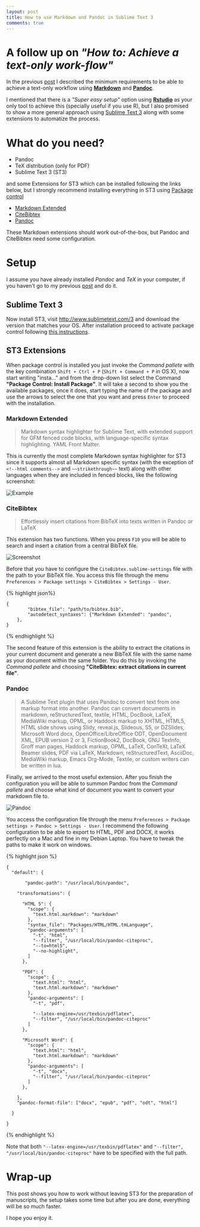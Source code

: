 ```yaml
---
layout: post
title: How to use Markdown and Pandoc in Sublime Text 3
comments: true
---
```


# A follow up on *"How to: Achieve a text-only work-flow"*

In the previous [post](http://donlelek.github.io/2015/03/09/text-only-workflow/) I described the minimum requirements to be able to achieve a text-only workflow using [**Markdown**](http://johnmacfarlane.net/pandoc/demo/example9/pandocs-markdown.html) and [**Pandoc**](http://johnmacfarlane.net/pandoc/). 

I mentioned that there is a *"Super easy setup"* option using [**Rstudio**](http://rmarkdown.rstudio.com/) as your only tool to achieve this (specially useful if you use R), but I also promised to show a more general approach using [Sublime Text 3](http://www.sublimetext.com/3) along with some extensions to automatize the process.

# What do you need?

- Pandoc
- TeX distribution (only for PDF)
- Sublime Text 3 (ST3)

and some Extensions for ST3 which can be installed following the links below, but I strongly recommend installing everything in ST3 using [Package control](https://packagecontrol.io/installation)

- [Markdown Extended](https://packagecontrol.io/packages/Markdown%20Extended)
- [CiteBibtex](https://packagecontrol.io/packages/CiteBibtex)
- [Pandoc](https://packagecontrol.io/packages/Pandoc)

These Markdown extensions should work out-of-the-box, but Pandoc and CiteBibtex need some configuration. 

# Setup

I assume you have already installed *Pandoc* and *TeX* in your computer, if you haven't go to my previous [post](http://donlelek.github.io/2015/03/09/text-only-workflow/) and do it.

## Sublime Text 3

Now install ST3, visit http://www.sublimetext.com/3 and download the version that matches your OS. After installation proceed to activate package control following [this instructions](https://packagecontrol.io/installation).

## ST3 Extensions

When package control is installed you just invoke the *Command pallete* with the key combination `Shift + Ctrl + P` (`Shift + Command + P` in OS X), now start writing "insta..." and from the drop-down list select the Command **"Package Control: Install Package"**. It will take a second to show you the available packages, once it does, start typing the name of the package and use the arrows to select the one that you want and press `Enter` to proceed with the installation.

### Markdown Extended

> Markdown syntax highlighter for Sublime Text, with extended support for GFM fenced code blocks, with language-specific syntax highlighting. YAML Front Matter.

This is currently the most complete Markdown syntax highlighter for ST3 since it supports almost all Markdown specific syntax (with the exception of `<!--html comments-->` and `~~strikethrough~~` text) along with other languages when they are included in fenced blocks, like the following screenshot:

![Example](https://dl.dropboxusercontent.com/u/128600/posts/Screenshot%202015-03-24%2015.55.33.png) 

### CiteBibtex

> Effortlessly insert citations from BibTeX into texts written in Pandoc or LaTeX

This extension has two functions. When you press `F10` you will be able to search and insert a citation from a central BibTeX file.

![Screenshot](https://dl.dropboxusercontent.com/u/128600/posts/Screenshot%202015-03-25%2009.32.37.png)

Before that you have to configure the  `CiteBibtex.sublime-settings` file with the path to your BibTeX file. You access this file through the menu `Preferences > Package settings > CiteBibtex > Settings - User`.

{% highlight json%}

	{
	    	"bibtex_file": "path/to/bibtex.bib",
	    	"autodetect_syntaxes": {"Markdown Extended": "pandoc",
		},
	}

{% endhighlight %}	

The second feature of this extension is the ability to extract the citations in your current document and generate a new BibTeX file with the same name as your document within the same folder. You do this by invoking the *Command pallete* and choosing **"CiteBibtex: extract citations in current file"**.

### Pandoc

> A Sublime Text plugin that uses Pandoc to convert text from one markup format into another. Pandoc can convert documents in markdown, reStructuredText, textile, HTML, DocBook, LaTeX, MediaWiki markup, OPML, or Haddock markup to XHTML, HTML5, HTML slide shows using Slidy, reveal.js, Slideous, S5, or DZSlides, Microsoft Word docx, OpenOffice/LibreOffice ODT, OpenDocument XML, EPUB version 2 or 3, FictionBook2, DocBook, GNU TexInfo, Groff man pages, Haddock markup, OPML, LaTeX, ConTeXt, LaTeX Beamer slides, PDF via LaTeX, Markdown, reStructuredText, AsciiDoc, MediaWiki markup, Emacs Org-Mode, Textile, or custom writers can be written in lua.

Finally, we arrived to the most useful extension. After you finish the configuration you will be able to summon Pandoc from the *Command pallete* and choose what kind of document you want to convert your markdown file to.

![Pandoc](https://dl.dropboxusercontent.com/u/128600/posts/Screenshot%202015-03-25%2009.50.19.png)

You access the configuration file through the menu `Preferences > Package settings > Pandoc > Settings - User`. I recommend the following configuration to be able to export to HTML, PDF and DOCX, it works perfectly on a Mac and fine in my Debian Laptop. You have to tweak the paths to make it work on windows.


{% highlight json %}

	{
	  "default": {

	       "pandoc-path": "/usr/local/bin/pandoc",

	    "transformations": {

	      "HTML 5": {
	        "scope": {
	          "text.html.markdown": "markdown"
	        },
	        "syntax_file": "Packages/HTML/HTML.tmLanguage",
	        "pandoc-arguments": [
	          "-t", "html",
	          "--filter", "/usr/local/bin/pandoc-citeproc",
	          "--to=html5",
	          "--no-highlight", 
	        ]
	      },

	      "PDF": {
	        "scope": {
	          "text.html": "html",
	          "text.html.markdown": "markdown"
	        },
	        "pandoc-arguments": [
	          "-t", "pdf", 
	           
	          "--latex-engine=/usr/texbin/pdflatex",
	          "--filter", "/usr/local/bin/pandoc-citeproc"
	        ]
	      },

	      "Microsoft Word": {
	        "scope": {
	          "text.html": "html",
	          "text.html.markdown": "markdown"
	        },
	        "pandoc-arguments": [
	          "-t", "docx",  
	          "--filter", "/usr/local/bin/pandoc-citeproc"
	        ]
	      },

	    },
	    "pandoc-format-file": ["docx", "epub", "pdf", "odt", "html"]

	  }

	}

{% endhighlight %}	

Note that both   `"--latex-engine=/usr/texbin/pdflatex"` and `"--filter", "/usr/local/bin/pandoc-citeproc"` have to be specified with the full path.

# Wrap-up

This post shows you how to work without leaving ST3 for the preparation of manuscripts, the setup takes some time but after you are done, everything will be so much faster.

I hope you enjoy it.


